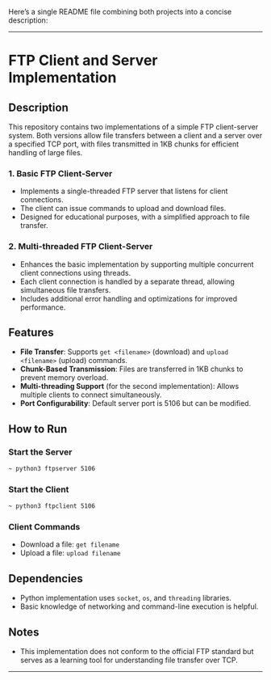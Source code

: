 Here’s a single README file combining both projects into a concise description:  

---

# FTP Client and Server Implementation  

## Description  
This repository contains two implementations of a simple FTP client-server system. Both versions allow file transfers between a client and a server over a specified TCP port, with files transmitted in 1KB chunks for efficient handling of large files.  

### 1. Basic FTP Client-Server  
- Implements a single-threaded FTP server that listens for client connections.  
- The client can issue commands to upload and download files.  
- Designed for educational purposes, with a simplified approach to file transfer.  

### 2. Multi-threaded FTP Client-Server  
- Enhances the basic implementation by supporting multiple concurrent client connections using threads.  
- Each client connection is handled by a separate thread, allowing simultaneous file transfers.  
- Includes additional error handling and optimizations for improved performance.  

## Features  
- **File Transfer**: Supports `get <filename>` (download) and `upload <filename>` (upload) commands.  
- **Chunk-Based Transmission**: Files are transferred in 1KB chunks to prevent memory overload.  
- **Multi-threading Support** (for the second implementation): Allows multiple clients to connect simultaneously.  
- **Port Configurability**: Default server port is 5106 but can be modified.  

## How to Run  

### Start the Server  
```bash
~ python3 ftpserver 5106
```  

### Start the Client  
```bash
~ python3 ftpclient 5106
```  

### Client Commands  
- Download a file: `get filename`  
- Upload a file: `upload filename`  

## Dependencies  
- Python implementation uses `socket`, `os`, and `threading` libraries.  
- Basic knowledge of networking and command-line execution is helpful.  

## Notes  
- This implementation does not conform to the official FTP standard but serves as a learning tool for understanding file transfer over TCP.  

---
